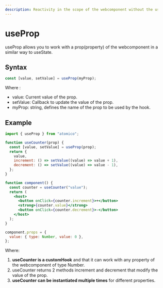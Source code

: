 ```yaml
---
description: Reactivity in the scope of the webcomponent without the use of context(this)
---
```


# useProp

useProp allows you to work with a prop\(property\) of the webcomponent in a similar way to useState.

## Syntax

```javascript
const [value, setValue] = useProp(myProp);
```

Where :

* value: Current value of the prop.
* setValue: Callback to update the value of the prop.
* myProp: string, defines the name of the prop to be used by the hook.

## Example

```jsx
import { useProp } from "atomico";

function useCounter(prop) {
  const [value, setValue] = useProp(prop);
  return {
    value,
    increment: () => setValue((value) => value + 1),
    decrement: () => setValue((value) => value - 1),
  };
}

function component() {
  const counter = useCounter("value");
  return (
    <host>
      <button onClick={counter.increment}>+</button>
      <strong>{counter.value}</strong>
      <button onClick={counter.decrement}>-</button>
    </host>
  );
}

component.props = {
  value: { type: Number, value: 0 },
};
```

Where:

1. **useCounter is a customHook** and that it can work with any property of the webcomponent of type Number.
2. useCounter returns 2 methods increment and decrement that modify the value of the prop.
3. **useCounter can be instantiated multiple times** for different properties.

